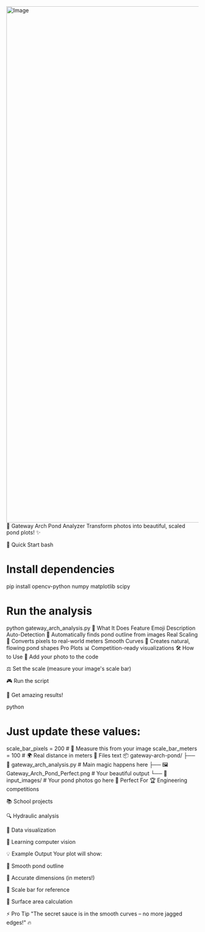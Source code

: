 <img width="2400" height="1350" alt="Image" src="https://github.com/user-attachments/assets/d3aa919c-c29d-4340-9676-d38926156688" />
🌊 Gateway Arch Pond Analyzer
Transform photos into beautiful, scaled pond plots! ✨


🚀 Quick Start
bash
# Install dependencies
pip install opencv-python numpy matplotlib scipy

# Run the analysis
python gateway_arch_analysis.py
📸 What It Does
Feature	Emoji	Description
Auto-Detection	🎯	Automatically finds pond outline from images
Real Scaling	📏	Converts pixels to real-world meters
Smooth Curves	🎨	Creates natural, flowing pond shapes
Pro Plots	📊	Competition-ready visualizations
🛠️ How to Use
📁 Add your photo to the code

⚖️ Set the scale (measure your image's scale bar)

🎮 Run the script

💫 Get amazing results!

python
# Just update these values:
scale_bar_pixels = 200   # 📐 Measure this from your image
scale_bar_meters = 100   # 🌍 Real distance in meters
📁 Files
text
📦 gateway-arch-pond/
├── 🐍 gateway_arch_analysis.py    # Main magic happens here
├── 🖼️  Gateway_Arch_Pond_Perfect.png  # Your beautiful output
└── 📸 input_images/              # Your pond photos go here
🎯 Perfect For
🏆 Engineering competitions

📚 School projects

🔍 Hydraulic analysis

🎨 Data visualization

🤖 Learning computer vision

💡 Example Output
Your plot will show:

🌊 Smooth pond outline

📐 Accurate dimensions (in meters!)

📏 Scale bar for reference

🧮 Surface area calculation

⚡ Pro Tip
"The secret sauce is in the smooth curves – no more jagged edges!" 🔥
